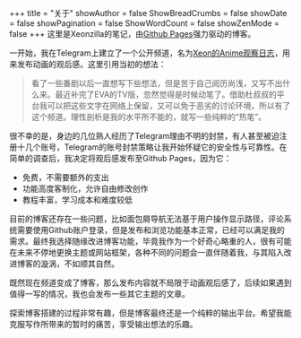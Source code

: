 +++
title = "关于"
showAuthor = false
ShowBreadCrumbs = false
showDate = false
showPagination = false
ShowWordCount = false
showZenMode = false
+++
这里是Xeonzilla的笔记，由[Github Pages](https://pages.github.com)强力驱动的博客。

一开始，我在Telegram上建立了一个公开频道，名为[Xeon的Anime观察日志](https://t.me/XeonAnimeLog)，用来发布动画的观后感。这里引用当初的想法：
>看了一些番剧以后一直想写下些想法，但是苦于自己阅历尚浅，又写不出什么来。最近补完了EVA的TV版，忽然觉得是时候动笔了。借助杜叔叔的平台我可以把这些文字在网络上保留，又可以免于恶劣的讨论环境，所以有了这个频道。理性剖析是我的水平所不能的，就写一些纯粹的“热笔”。

很不幸的是，身边的几位熟人经历了Telegram理由不明的封禁，有人甚至被迫注册十几个账号，Telegram的账号封禁策略让我开始怀疑它的安全性与可靠性。在简单的调查后，我决定将观后感发布至Github Pages，因为它：
- 免费，不需要额外的支出
- 功能高度客制化，允许自由修改创作
- 教程丰富，学习成本和难度较低

目前的博客还存在一些问题，比如面包屑导航无法基于用户操作显示路径，评论系统需要使用Github账户登录，但是发布和浏览功能基本正常，已经可以满足我的需求。最终我选择随缘改进博客功能，毕竟我作为一个好奇心略重的人，很有可能在未来不停地更换主题或网站框架，各种不同的问题会一直伴随着我，与其陷入改进博客的漩涡，不如顺其自然。

既然现在频道变成了博客，那么发布内容就不局限于动画观后感了，后续如果遇到值得一写的情况，我也会发布一些其它主题的文章。

探索博客搭建的过程非常有趣，但是博客最终还是一个纯粹的输出平台。希望我能克服写作所带来的暂时的痛苦，享受输出想法的乐趣。